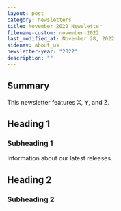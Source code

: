 ```yaml
---
layout: post
category: newsletters
title: November 2022 Newsletter
filename-custom: november-2022
last_modified_at: November 28, 2022
sidenav: about_us
newsletter-year: "2022"
description: ""
---
```

## Summary

This newsletter features X, Y, and Z.



## Heading 1

### Subheading 1

Information about our latest releases.



## Heading 2

### Subheading 2